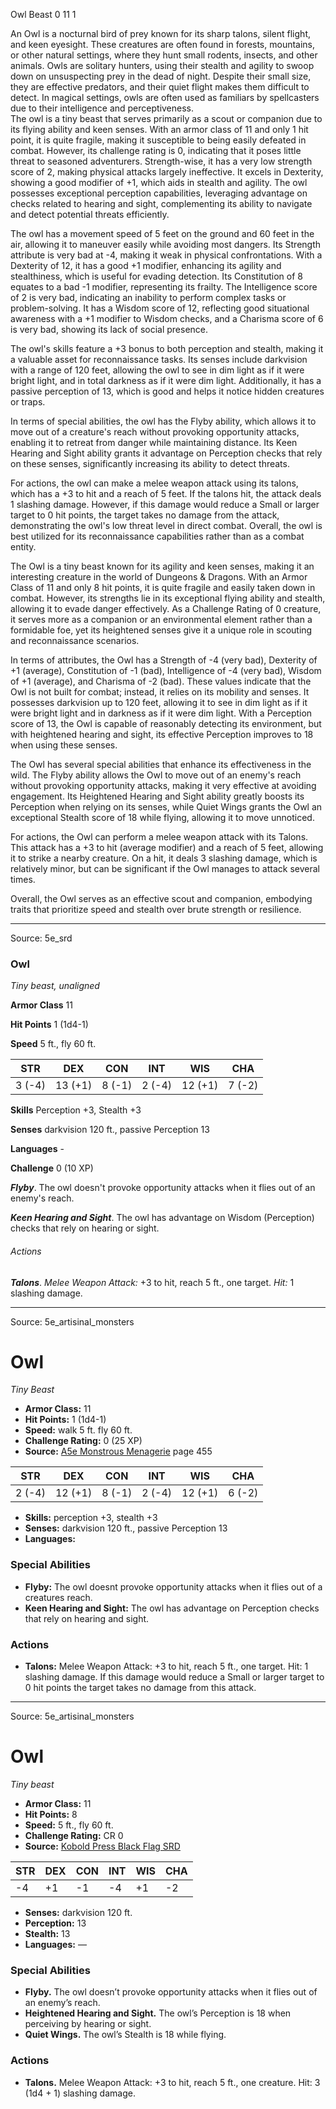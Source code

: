 <MonsterName/>Owl</MonsterName>
<CreatureType/>Beast</CreatureType>
<CR/>0</CR>
<AC/>11</AC>
<HP/>1</HP>
<summary>An Owl is a nocturnal bird of prey known for its sharp talons, silent flight, and keen eyesight. These creatures are often found in forests, mountains, or other natural settings, where they hunt small rodents, insects, and other animals. Owls are solitary hunters, using their stealth and agility to swoop down on unsuspecting prey in the dead of night. Despite their small size, they are effective predators, and their quiet flight makes them difficult to detect. In magical settings, owls are often used as familiars by spellcasters due to their intelligence and perceptiveness.</summary>

<summary>The owl is a tiny beast that serves primarily as a scout or companion due to its flying ability and keen senses. With an armor class of 11 and only 1 hit point, it is quite fragile, making it susceptible to being easily defeated in combat. However, its challenge rating is 0, indicating that it poses little threat to seasoned adventurers. Strength-wise, it has a very low strength score of 2, making physical attacks largely ineffective. It excels in Dexterity, showing a good modifier of +1, which aids in stealth and agility. The owl possesses exceptional perception capabilities, leveraging advantage on checks related to hearing and sight, complementing its ability to navigate and detect potential threats efficiently.</summary>

<detail>

The owl has a movement speed of 5 feet on the ground and 60 feet in the air, allowing it to maneuver easily while avoiding most dangers. Its Strength attribute is very bad at -4, making it weak in physical confrontations. With a Dexterity of 12, it has a good +1 modifier, enhancing its agility and stealthiness, which is useful for evading detection. Its Constitution of 8 equates to a bad -1 modifier, representing its frailty. The Intelligence score of 2 is very bad, indicating an inability to perform complex tasks or problem-solving. It has a Wisdom score of 12, reflecting good situational awareness with a +1 modifier to Wisdom checks, and a Charisma score of 6 is very bad, showing its lack of social presence.

The owl's skills feature a +3 bonus to both perception and stealth, making it a valuable asset for reconnaissance tasks. Its senses include darkvision with a range of 120 feet, allowing the owl to see in dim light as if it were bright light, and in total darkness as if it were dim light. Additionally, it has a passive perception of 13, which is good and helps it notice hidden creatures or traps.

In terms of special abilities, the owl has the Flyby ability, which allows it to move out of a creature's reach without provoking opportunity attacks, enabling it to retreat from danger while maintaining distance. Its Keen Hearing and Sight ability grants it advantage on Perception checks that rely on these senses, significantly increasing its ability to detect threats.

For actions, the owl can make a melee weapon attack using its talons, which has a +3 to hit and a reach of 5 feet. If the talons hit, the attack deals 1 slashing damage. However, if this damage would reduce a Small or larger target to 0 hit points, the target takes no damage from the attack, demonstrating the owl's low threat level in direct combat. Overall, the owl is best utilized for its reconnaissance capabilities rather than as a combat entity.

The Owl is a tiny beast known for its agility and keen senses, making it an interesting creature in the world of Dungeons & Dragons. With an Armor Class of 11 and only 8 hit points, it is quite fragile and easily taken down in combat. However, its strengths lie in its exceptional flying ability and stealth, allowing it to evade danger effectively. As a Challenge Rating of 0 creature, it serves more as a companion or an environmental element rather than a formidable foe, yet its heightened senses give it a unique role in scouting and reconnaissance scenarios.

In terms of attributes, the Owl has a Strength of -4 (very bad), Dexterity of +1 (average), Constitution of -1 (bad), Intelligence of -4 (very bad), Wisdom of +1 (average), and Charisma of -2 (bad). These values indicate that the Owl is not built for combat; instead, it relies on its mobility and senses. It possesses darkvision up to 120 feet, allowing it to see in dim light as if it were bright light and in darkness as if it were dim light. With a Perception score of 13, the Owl is capable of reasonably detecting its environment, but with heightened hearing and sight, its effective Perception improves to 18 when using these senses.

The Owl has several special abilities that enhance its effectiveness in the wild. The Flyby ability allows the Owl to move out of an enemy's reach without provoking opportunity attacks, making it very effective at avoiding engagement. Its Heightened Hearing and Sight ability greatly boosts its Perception when relying on its senses, while Quiet Wings grants the Owl an exceptional Stealth score of 18 while flying, allowing it to move unnoticed.

For actions, the Owl can perform a melee weapon attack with its Talons. This attack has a +3 to hit (average modifier) and a reach of 5 feet, allowing it to strike a nearby creature. On a hit, it deals 3 slashing damage, which is relatively minor, but can be significant if the Owl manages to attack several times.

Overall, the Owl serves as an effective scout and companion, embodying traits that prioritize speed and stealth over brute strength or resilience.</detail>



---

Source: 5e_srd

### Owl

*Tiny beast, unaligned*

**Armor Class** 11

**Hit Points** 1 (1d4-1)

**Speed** 5 ft., fly 60 ft.

| STR    | DEX     | CON    | INT    | WIS     | CHA    |
|--------|---------|--------|--------|---------|--------|
| 3 (-4) | 13 (+1) | 8 (-1) | 2 (-4) | 12 (+1) | 7 (-2) |

**Skills** Perception +3, Stealth +3

**Senses** darkvision 120 ft., passive Perception 13

**Languages** -

**Challenge** 0 (10 XP)

***Flyby***. The owl doesn't provoke opportunity attacks when it flies out of an enemy's reach.

***Keen Hearing and Sight***. The owl has advantage on Wisdom (Perception) checks that rely on hearing or sight.

###### Actions

***Talons***. *Melee Weapon Attack:* +3 to hit, reach 5 ft., one target. *Hit:* 1 slashing damage.



---

Source: 5e_artisinal_monsters

# Owl

*Tiny* *Beast*

- **Armor Class:** 11
- **Hit Points:** 1 (1d4-1)
- **Speed:** walk 5 ft. fly 60 ft.
- **Challenge Rating:** 0 (25 XP)
- **Source:** [A5e Monstrous Menagerie](https://enpublishingrpg.com/products/level-up-monstrous-menagerie-a5e) page 455

| STR | DEX | CON | INT | WIS | CHA |
| --- | --- | --- | --- | --- | --- |
| 2 (-4) | 12 (+1) | 8 (-1) | 2 (-4) | 12 (+1) | 6 (-2) |

- **Skills:** perception +3, stealth +3
- **Senses:** darkvision 120 ft., passive Perception 13
- **Languages:** 

### Special Abilities

- **Flyby:** The owl doesnt provoke opportunity attacks when it flies out of a creatures reach.
- **Keen Hearing and Sight:** The owl has advantage on Perception checks that rely on hearing and sight.

### Actions

- **Talons:** Melee Weapon Attack: +3 to hit, reach 5 ft., one target. Hit: 1 slashing damage. If this damage would reduce a Small or larger target to 0 hit points  the target takes no damage from this attack.






---

Source: 5e_artisinal_monsters

# Owl

*Tiny beast*

- **Armor Class:** 11
- **Hit Points:** 8
- **Speed:** 5 ft., fly 60 ft.
- **Challenge Rating:** CR 0
- **Source:** [Kobold Press Black Flag SRD](https://koboldpress.com/black-flag-roleplaying/)

| STR | DEX | CON | INT | WIS | CHA |
| --- | --- | --- | --- | --- | --- |
| -4 | +1 | -1 | -4 | +1 | -2 |

- **Senses:** darkvision 120 ft.
- **Perception:** 13
- **Stealth:** 13
- **Languages:** —

### Special Abilities

- **Flyby.** The owl doesn’t provoke opportunity attacks when it flies out of an enemy’s reach.
- **Heightened Hearing and Sight.** The owl’s Perception is 18 when perceiving by hearing or sight.
- **Quiet Wings.** The owl’s Stealth is 18 while flying.

### Actions

- **Talons.** Melee Weapon Attack: +3 to hit, reach 5 ft., one creature. Hit: 3 (1d4 + 1) slashing damage.



